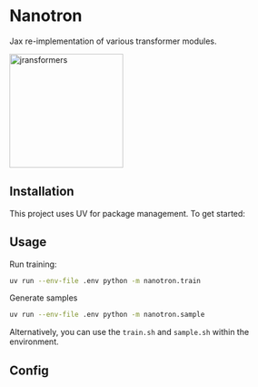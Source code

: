 # Nanotron
Jax re-implementation of various transformer modules.

<img src="https://github.com/user-attachments/assets/bde3710e-1f54-4a18-83a7-3207b8cb4f2d" alt="jransformers" width="200"/>

## Installation

This project uses UV for package management. To get started:

## Usage

Run training:
```bash
uv run --env-file .env python -m nanotron.train
```
Generate samples
```bash
uv run --env-file .env python -m nanotron.sample
```

Alternatively, you can use the `train.sh` and `sample.sh` within the environment.


## Config

